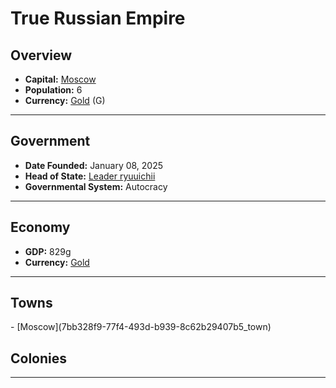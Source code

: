 <!--UNDEDITED FILE, remove this entire line if this file has been edited!-->
# <!--NAME-->True Russian Empire<!--NAME-->

## Overview

- **Capital:** <!--CAPITAL_LINK-->[Moscow](7bb328f9-77f4-493d-b939-8c62b29407b5_town)<!--CAPITAL_LINK-->
- **Population:** <!--POPULATION-->6<!--POPULATION-->
- **Currency:** <!--CURRENCY_LINK-->[Gold](Gold_currency)<!--CURRENCY_LINK--> (<!--CURRENCY_ABV-->G<!--CURRENCY_ABV-->)

---

## Government

- **Date Founded:** <!--FOUNDED-->January 08, 2025<!--FOUNDED-->
- **Head of State:** <!--LEADER_TITLE_LINK-->[Leader ryuuichii](ryuuichii_user)<!--LEADER_TITLE_LINK-->
- **Governmental System:** <!--GOVERNMENT-->Autocracy<!--GOVERNMENT-->

---

## Economy

- **GDP:** <!--GDP-->829g<!--GDP-->
- **Currency:** <!--CURRENCY_LINK-->[Gold](Gold_currency)<!--CURRENCY_LINK-->

---

## Towns

<!--TOWNS-->- [Moscow](7bb328f9-77f4-493d-b939-8c62b29407b5_town)<!--TOWNS-->

## Colonies

<!--COLONIES--><!--COLONIES-->

---